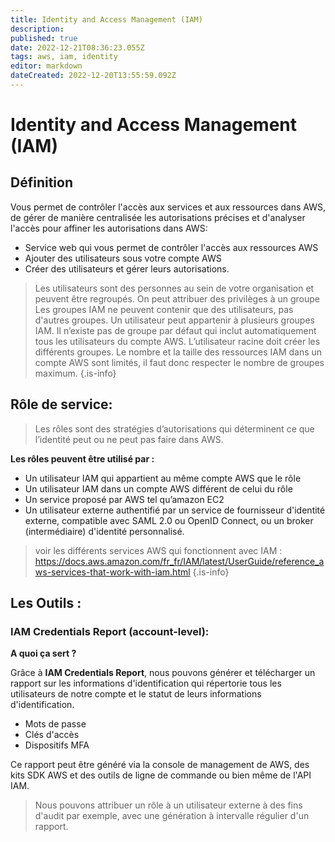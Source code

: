 ```yaml
---
title: Identity and Access Management (IAM)
description: 
published: true
date: 2022-12-21T08:36:23.055Z
tags: aws, iam, identity
editor: markdown
dateCreated: 2022-12-20T13:55:59.092Z
---
```


# Identity and Access Management (IAM)

## Définition
Vous permet de contrôler l'accès aux services et aux ressources dans AWS, de gérer de manière centralisée les autorisations précises et d'analyser l'accès pour affiner les autorisations dans AWS:

- Service web qui vous permet de contrôler l'accès aux ressources AWS
- Ajouter des utilisateurs sous votre compte AWS
- Créer des utilisateurs et gérer leurs autorisations. 

> Les utilisateurs sont des personnes au sein de votre organisation et peuvent être regroupés. 
> On peut attribuer des privilèges à un groupe  
> Les groupes IAM ne peuvent contenir que des utilisateurs, pas d'autres groupes. 
> Un utilisateur peut appartenir à plusieurs groupes IAM. 
> Il n’existe pas de groupe par défaut qui inclut automatiquement tous les utilisateurs du compte AWS. L’utilisateur racine doit créer les différents groupes. 
> Le nombre et la taille des ressources IAM dans un compte AWS sont limités, il faut donc respecter le nombre de groupes maximum.
{.is-info}

## Rôle de service: 

> Les rôles sont des stratégies d’autorisations qui déterminent ce que l’identité peut ou ne peut pas faire dans AWS.

**Les rôles peuvent être utilisé par :**

- Un utilisateur IAM qui appartient au même compte AWS que le rôle
- Un utilisateur IAM dans un compte AWS différent de celui du rôle
- Un service proposé par AWS tel qu’amazon EC2
- Un utilisateur externe authentifié par un service de fournisseur d'identité externe, compatible avec SAML 2.0 ou OpenID Connect, ou un broker (intermédiaire) d'identité personnalisé. 

> voir les différents services AWS qui fonctionnent avec IAM : https://docs.aws.amazon.com/fr_fr/IAM/latest/UserGuide/reference_aws-services-that-work-with-iam.html 
{.is-info}

## Les Outils :

### IAM Credentials Report (account-level): 

**A quoi ça sert ?**

Grâce à **IAM Credentials Report**, nous pouvons générer et télécharger un rapport sur les informations d'identification qui répertorie tous les utilisateurs de notre compte et le statut de leurs informations d'identification.
- Mots de passe 
- Clés d'accès
- Dispositifs MFA 

Ce rapport peut être généré via la console de management de AWS, des kits SDK AWS et des outils de ligne de commande ou bien même de l'API IAM.

> Nous pouvons attribuer un rôle à un utilisateur externe à des fins d'audit par exemple, avec une génération à intervalle régulier d'un rapport.

















